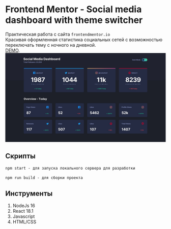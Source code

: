 # Frontend Mentor - Social media dashboard with theme switcher
Практическая работа с сайта `frontendmentor.io`<br>
Красивая оформленная статистика социальных сетей с возможностью переключать тему с ночного на дневной.<br>
[DEMO](https://webbomj.github.io/FM-social-media-dashboard/).
![Design preview for the Social media dashboard with theme switcher coding challenge](./src/img/desktop-design-dark.jpg)

## Скрипты

```bush
npm start - для запуска локального сервера для разработки
```
```bush
npm run build - для сборки проекта
```

## Инструменты
1. NodeJs 16
2. React 18.1
3. Javascript
4. HTML/CSS
